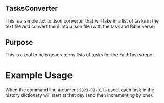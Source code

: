 ## TasksConverter
This is a simple .txt to .json converter that will take in a list of tasks in the text file and convert them into a json file (with the task and Bible verse)

## Purpose
This is a tool to help generate my lists of tasks for the FaithTasks repo.

# Example Usage
When the command line argument `2023-01-01` is used, each task in the history dictionary will start at that day (and then incrementing by one).
